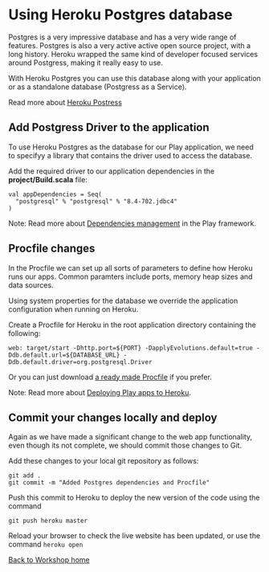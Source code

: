 <link href="index.css" rel="stylesheet" type="text/css">

# Using Heroku Postgres database 
  
  Postgres is a very impressive database and has a very wide range of features. Postgres is also a very active active open source project, with a long history.  Heroku wrapped the same kind of developer focused services around Postgress, making it really easy to use.

  With Heroku Postgres you can use this database along with your application or as a standalone database (Postgress as a Service).

  Read more about [Heroku Postress](http://postgres.heroku.com/) 
  
  
## Add Postgress Driver to the application

  To use Heroku Postgres as the database for our Play application, we need to specifyy a library that contains the driver used to access the database.

  Add the required driver to our application dependencies in the **project/Build.scala** file:

    val appDependencies = Seq(
      "postgresql" % "postgresql" % "8.4-702.jdbc4"
    )

  Note: Read more about [Dependencies management](http://www.playframework.com/documentation/2.1.0/SBTDependencies) in the Play framework.

  
##  Procfile changes
  
  In the Procfile we can set up all sorts of parameters to define how Heroku runs our apps.  Common paramters include ports, memory heap sizes and data sources.
  
  Using system properties for the database we override the application configuration when running on Heroku.  

  Create a Procfile for Heroku in the root application directory containing the following:

    web: target/start -Dhttp.port=${PORT} -DapplyEvolutions.default=true -Ddb.default.url=${DATABASE_URL} -Ddb.default.driver=org.postgresql.Driver

  Or you can just download [a ready made Procfile](resources/Procfile) if you prefer.

  Note: Read more about [Deploying Play apps to Heroku](http://www.playframework.com/documentation/2.1.0/ProductionHeroku).


## Commit your changes locally and deploy

  Again as we have made a significant change to the web app functionality, even though its not complete, we should commit those changes to Git.
  
  Add these changes to your local git repository as follows:
  
    git add .
    git commit -m "Added Postgres dependencies and Procfile"

  Push this commit to Heroku to deploy the new version of the code using the command
  
    git push heroku master

  Reload your browser to check the live website has been updated, or use the command `heroku open`   

[Back to Workshop home](index.html)

